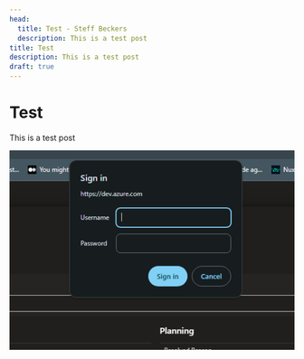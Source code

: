 ```yaml
---
head:
  title: Test - Steff Beckers
  description: This is a test post
title: Test
description: This is a test post
draft: true
---
```


# Test

This is a test post

![Image](/blog/test/20240624_164405.png)
